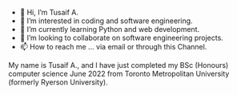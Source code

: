 - 👋 Hi, I’m Tusaif A.
- 👀 I’m interested in coding and software engineering. 
- 🌱 I’m currently learning Python and web development. 
- 💞️ I’m looking to collaborate on software engineering projects. 
- 📫 How to reach me ... via email or through this Channel.  

My name is Tusaif A., and I have just completed my BSc (Honours) computer science June 2022 from Toronto Metropolitan University (formerly Ryerson University).

<!---
T2A-Development/T2A-Development is a ✨ special ✨ repository because its `README.md` (this file) appears on your GitHub profile.
You can click the Preview link to take a look at your changes.
--->
